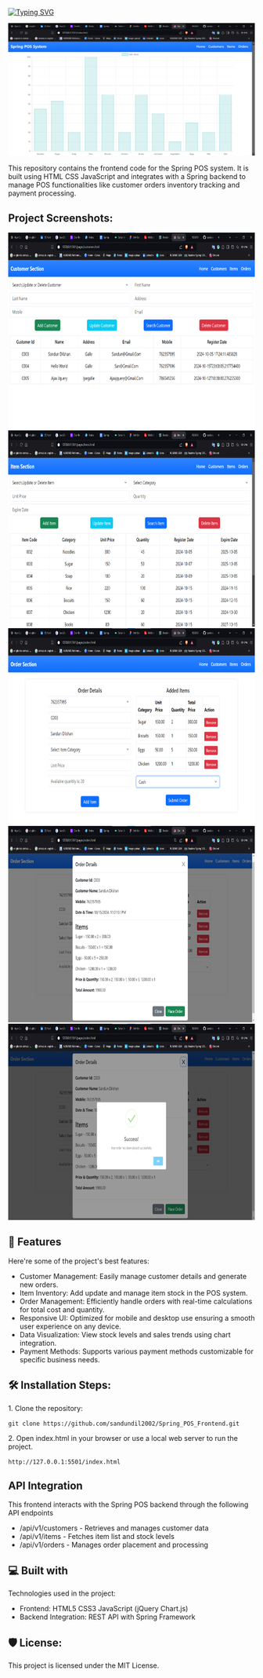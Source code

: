 <a href="https://git.io/typing-svg"><img src="https://readme-typing-svg.herokuapp.com?font=Fira+Code&weight=600&size=50&pause=1000&center=true&vCenter=true&width=835&height=70&lines=Spring+POS+Frontend" alt="Typing SVG" /></a>

<p align="center"><img src="./assets/images/pos-1.png" alt="project-image"></p>

<p id="description">This repository contains the frontend code for the Spring POS system. It is built using HTML CSS JavaScript and integrates with a Spring backend to manage POS functionalities like customer orders inventory tracking and payment processing.</p>

<h2>Project Screenshots:</h2>

<img src="./assets/images/pos-2.png" alt="project-screenshot" width="700" height="400/">

<img src="./assets/images/pos-3.png" alt="project-screenshot" width="700" height="400/">

<img src="./assets/images/pos-4.png" alt="project-screenshot" width="700" height="400/">

<img src="./assets/images/pos-5.png" alt="project-screenshot" width="700" height="400/">

<img src="./assets/images/pos-6.png" alt="project-screenshot" width="700" height="400/">

  
  
<h2>🧐 Features</h2>

Here're some of the project's best features:

*   Customer Management: Easily manage customer details and generate new orders.
*   Item Inventory: Add update and manage item stock in the POS system.
*   Order Management: Efficiently handle orders with real-time calculations for total cost and quantity.
*   Responsive UI: Optimized for mobile and desktop use ensuring a smooth user experience on any device.
*   Data Visualization: View stock levels and sales trends using chart integration.
*   Payment Methods: Supports various payment methods customizable for specific business needs.

<h2>🛠️ Installation Steps:</h2>

<p>1. Clone the repository:</p>

```
git clone https://github.com/sandundil2002/Spring_POS_Frontend.git
```

<p>2. Open index.html in your browser or use a local web server to run the project.</p>

```
http://127.0.0.1:5501/index.html
```

<h2>API Integration</h2>  

This frontend interacts with the Spring POS backend through the following API endpoints

  * /api/v1/customers - Retrieves and manages customer data
  * /api/v1/items - Fetches item list and stock levels
  * /api/v1/orders - Manages order placement and processing

  
<h2>💻 Built with</h2>

Technologies used in the project:

*   Frontend: HTML5 CSS3 JavaScript (jQuery Chart.js)
*   Backend Integration: REST API with Spring Framework

<h2>🛡️ License:</h2>

This project is licensed under the MIT License.
